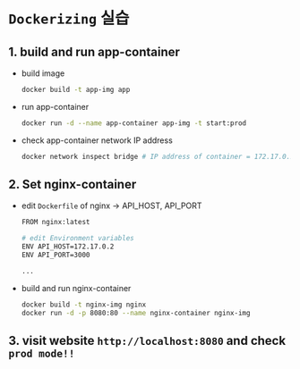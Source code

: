 # `Dockerizing` 실습

## 1. build and run app-container

- build image

  ```sh
  docker build -t app-img app
  ```

- run app-container

  ```sh
  docker run -d --name app-container app-img -t start:prod
  ```

- check app-container network IP address
  ```sh
  docker network inspect bridge # IP address of container = 172.17.0.2
  ```

## 2. Set nginx-container

- edit `Dockerfile` of nginx -> API_HOST, API_PORT

  ```sh
  FROM nginx:latest

  # edit Environment variables
  ENV API_HOST=172.17.0.2
  ENV API_PORT=3000

  ...
  ```

- build and run nginx-container
  ```sh
  docker build -t nginx-img nginx
  docker run -d -p 8080:80 --name nginx-container nginx-img
  ```

## 3. visit website `http://localhost:8080` and check `prod mode!!`
